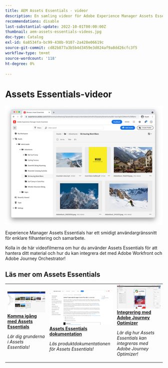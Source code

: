 ```yaml
---
title: AEM Assets Essentials - videor
description: En samling videor för Adobe Experience Manager Assets Essentials
recommendations: disable
last-substantial-update: 2022-10-01T00:00:00Z
thumbnail: aem-assets-essentials-videos.jpg
doc-type: Catalog
exl-id: 6a8534fa-bc99-438b-9107-2a428e06619c
source-git-commit: cd82b877a3b5b4d3459e3d024af9a8dd26cfc3f5
workflow-type: tm+mt
source-wordcount: '118'
ht-degree: 0%

---
```


# Assets Essentials-videor

![Assets Essentials](./assets/overview/hero.png)

Experience Manager Assets Essentials har ett smidigt användargränssnitt för enklare filhantering och samarbete.

Kolla in de här videofilmerna om hur du använder Assets Essentials för att hantera ditt material och hur du kan integrera det med Adobe Workfront och Adobe Journey Orchestrator!

## Läs mer om Assets Essentials

<table>
<td>
   <a href="./basics/managing.md">
   <img alt="Komma igång med Assets Essentials" src="./assets/overview/getting-started.png" />
   </a>
   <div>
      <a href="./basics/managing.md">
      <strong>Komma igång med Assets Essentials </strong>
      </a>
   </div>
   <p>
      <em>Lär dig grunderna i Assets Essentials!</em>
   </p>
</td>
<td>
   <a href="https://experienceleague.adobe.com/docs/experience-manager-assets-essentials/help/introduction.html">
   <img alt="Assets Essentials dokumentation" src="./assets/overview/assets-essentials-docs.png"/>
   </a>
   <div>
      <a href="https://experienceleague.adobe.com/docs/experience-manager-assets-essentials/help/introduction.html">
      <strong>Assets Essentials dokumentation</strong>
      </a>
   </div>
   <p>
      <em>Läs produktdokumentationen för Assets Essentials!</em>
   <p>
</td>
<td>
   <a href="https://experienceleague.adobe.com/docs/journey-optimizer-learn/tutorials/create-messages/create-email-content-with-the-message-editor.html">
   <img alt="Adobe Journey Optimizer och Assets Essentials" src="./assets/overview/adobe-journey-optimizer.png" />
   </a>
   <div>
      <a href="https://experienceleague.adobe.com/docs/journey-optimizer-learn/tutorials/create-messages/create-email-content-with-the-message-editor.html">
      <strong> Integrering med Adobe Journey Optimizer </strong>
      </a>
   </div>
   <p>
      <em>Lär dig hur Assets Essentials kan integreras med Adobe Journey Optimizer!</em>
   <p>
</td>
</table>
